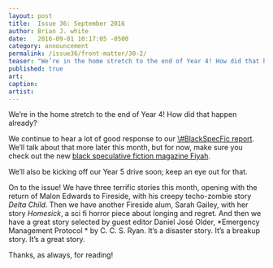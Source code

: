 ```yaml
---
layout: post
title:  Issue 36: September 2016
author: Brian J. white
date:   2016-09-01 10:17:05 -0500
category: announcement
permalink: /issue36/front-matter/30-2/
teaser: "We’re in the home stretch to the end of Year 4! How did that happen already?"
published: true
art:
caption:
artist:
---
```


We’re in the home stretch to the end of Year 4! How did that happen already?

We continue to hear a lot of good response to our [\\#BlackSpecFic report](https://medium.com/fireside-fiction-company/blackspecfic-571c00033717#.mu0so6wxm). We’ll talk about that more  later this month, but for now, make sure you check out the new [black speculative fiction magazine Fiyah](http://www.fiyahlitmag.com/).

We’ll also be kicking off our Year 5 drive soon; keep an eye out for that.

On to the issue! We have three terrific stories this month, opening with the return of Malon Edwards to Fireside, with his creepy techo-zombie story *Delta Child*.  Then we have another Fireside alum, Sarah Gailey, with her story *Homesick*, a sci fi horror piece about longing and regret. And then we have a great story selected by guest editor Daniel José Older, *Emergency Management Protocol * by C. C. S. Ryan. It’s a disaster story. It’s a breakup story. It’s a great story.

Thanks, as always, for reading! 